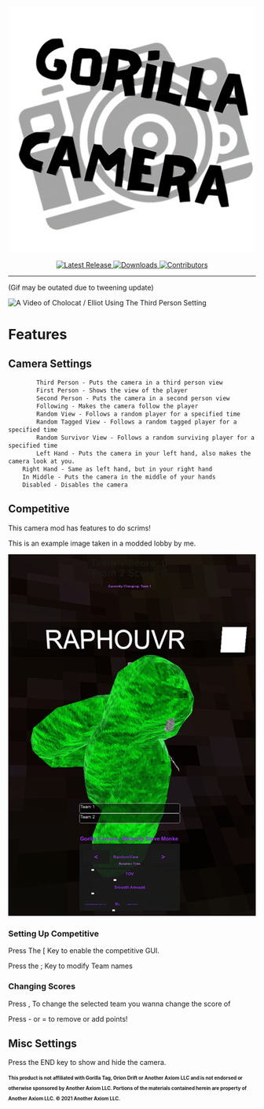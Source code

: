 
<p align="center">
  <a href="#"><img src="https://github.com/SteveTheAnimator/GorillaCamera/blob/main/Marketing/gorillacam.png" width="500"></a>
</p>


<p align="center">
	<a href="https://github.com/SteveTheAnimator/GorillaCamera/releases/latest">
		<img src="https://img.shields.io/github/v/release/SteveTheAnimator/GorillaCamera?label=latest&style=for-the-badge" alt="Latest Release">
	</a>
	<a href="https://github.com/SteveTheAnimator/GorillaCamera/releases">
		<img src="https://img.shields.io/github/downloads/SteveTheAnimator/GorillaCamera/latest/GorillaCamera.dll?style=for-the-badge" alt="Downloads">
	</a>
	<a href="https://github.com/SteveTheAnimator/GorillaCamera/graphs/contributors">
		<img src="https://img.shields.io/github/contributors/SteveTheAnimator/GorillaCamera?style=for-the-badge" alt="Contributors">
	</a>
</p>

 
---


 (Gif may be outated due to tweening update)

 
![A Video of Cholocat / Elliot Using The Third Person Setting](https://github.com/SteveTheAnimator/GorillaCamera/blob/main/Marketing/gorillacam.gif)

# Features

## Camera Settings
            Third Person - Puts the camera in a third person view
            First Person - Shows the view of the player
            Second Person - Puts the camera in a second person view
            Following - Makes the camera follow the player
            Random View - Follows a random player for a specified time
            Random Tagged View - Follows a random tagged player for a specified time
            Random Survivor View - Follows a random surviving player for a specified time
	    	Left Hand - Puts the camera in your left hand, also makes the camera look at you.
     	Right Hand - Same as left hand, but in your right hand
     	In Middle - Puts the camera in the middle of your hands
     	Disabled - Disables the camera


## Competitive

This camera mod has features to do scrims!



This is an example image taken in a modded lobby by me.

![yap](https://github.com/SteveTheAnimator/GorillaCamera/blob/main/Marketing/newthing.png)

### Setting Up Competitive
Press The [ Key to enable the competitive GUI.



Press the ; Key to modify Team names

### Changing Scores
Press , To change the selected team you wanna change the score of



Press - or = to remove or add points!

## Misc Settings

Press the END key to show and hide the camera.




<sub><sup> **This product is not affiliated with Gorilla Tag, Orion Drift or Another Axiom LLC and is not endorsed or otherwise sponsored by Another Axiom LLC. Portions of the materials contained herein are property of Another Axiom LLC. © 2021 Another Axiom LLC.**</sub></sup>
